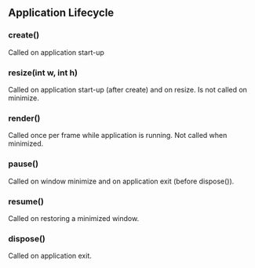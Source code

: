 
## Application Lifecycle


### create()
Called on application start-up    

### resize(int w, int h)
Called on application start-up (after create) and on resize.
Is not called on minimize.

### render()
Called once per frame while application is running.
Not called when minimized.

### pause() 
Called on window minimize and on application exit (before dispose()).

### resume()
Called on restoring a minimized window.

### dispose()
Called on application exit.